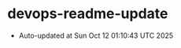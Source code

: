 # devops-readme-update
<!--START_SECTION:activity-->
- Auto-updated at Sun Oct 12 01:10:43 UTC 2025
<!--END_SECTION:activity-->
